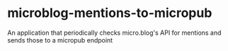 # microblog-mentions-to-micropub
An application that periodically checks micro.blog's API for mentions and sends those to a micropub endpoint

